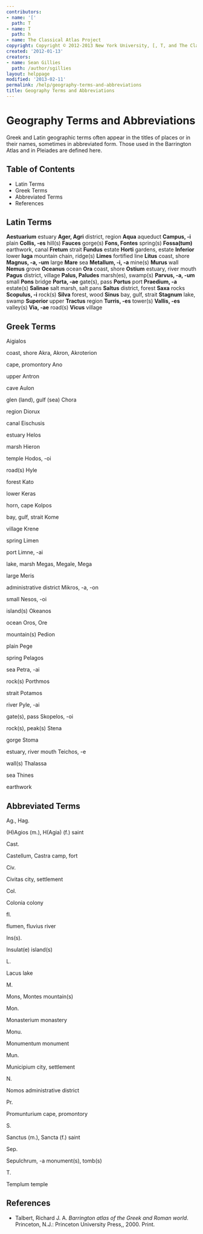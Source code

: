 ```yaml
---
contributors:
- name: '['
  path: T
- name: T
  path: h
- name: The Classical Atlas Project
copyright: Copyright © 2012-2013 New York University, [, T, and The Classical Atlas Project.
created: '2012-01-13'
creators:
- name: Sean Gillies
  path: /author/sgillies
layout: helppage
modified: '2013-02-11'
permalink: /help/geography-terms-and-abbreviations
title: Geography Terms and Abbreviations
---
```


#  Geography Terms and Abbreviations

Greek and Latin geographic terms often appear in the titles of places or in
their names, sometimes in abbreviated form. Those used in the Barrington Atlas
and in Pleiades are defined here.

## Table of Contents

* Latin Terms
* Greek Terms
* Abbreviated Terms
* References

## Latin Terms

**Aestuarium**
estuary
**Ager, Agri**
district, region
**Aqua**
aqueduct
**Campus, -i**
plain
**Collis, -es**
hill(s)
**Fauces**
gorge(s)
**Fons, Fontes**
spring(s)
**Fossa(tum)**
earthwork, canal
**Fretum**
strait
**Fundus**
estate
**Horti**
gardens, estate
**Inferior**
lower
**Iuga**
mountain chain, ridge(s)
**Limes**
fortified line
**Litus**
coast, shore
**Magnus, -a, -um**
large
**Mare**
sea
**Metallum, -i, -a**
mine(s)
**Murus**
wall
**Nemus**
grove
**Oceanus**
ocean
**Ora**
coast, shore
**Ostium**
estuary, river mouth
**Pagus**
district, village
**Palus, Paludes**
marsh(es), swamp(s)
**Parvus, -a, -um**
small
**Pons**
bridge
**Porta, -ae**
gate(s), pass
**Portus**
port
**Praedium, -a**
estate(s)
**Salinae**
salt marsh, salt pans
**Saltus**
district, forest
**Saxa**
rocks
**Scopulus, -i**
rock(s)
**Silva**
forest, wood
**Sinus**
bay, gulf, strait
**Stagnum**
lake, swamp
**Superior**
upper
**Tractus**
region
**Turris, -es**
tower(s)
**Vallis, -es**
valley(s)
**Via, -ae**
road(s)
**Vicus**
village

## Greek Terms

Aigialos

coast, shore
Akra, Akron, Akroterion

cape, promontory
Ano

upper
Antron

cave
Aulon

glen (land), gulf (sea)
Chora

region
Diorux

canal
Eischusis

estuary
Helos

marsh
Hieron

temple
Hodos, -oi

road(s)
Hyle

forest
Kato

lower
Keras

horn, cape
Kolpos

bay, gulf, strait
Kome

village
Krene

spring
Limen

port
Limne, -ai

lake, marsh
Megas, Megale, Mega

large
Meris

administrative district
Mikros, -a, -on

small
Nesos, -oi

island(s)
Okeanos

ocean
Oros, Ore

mountain(s)
Pedion

plain
Pege

spring
Pelagos

sea
Petra, -ai

rock(s)
Porthmos

strait
Potamos

river
Pyle, -ai

gate(s), pass
Skopelos, -oi

rock(s), peak(s)
Stena

gorge
Stoma

estuary, river mouth
Teichos, -e

wall(s)
Thalassa

sea
Thines

earthwork

## Abbreviated Terms

Ag., Hag.

(H)Agios (m.), H(Agia) (f.)
saint

Cast.

Castellum, Castra
camp, fort

Civ.

Civitas
city, settlement

Col.

Colonia
colony

fl.

flumen, fluvius
river

Ins(s).

Insulat(e)
island(s)

L.

Lacus
lake

M.

Mons, Montes
mountain(s)

Mon.

Monasterium
monastery

Monu.

Monumentum
monument

Mun.

Municipium
city, settlement

N.

Nomos
administrative district

Pr.

Promunturium
cape, promontory

S.

Sanctus (m.), Sancta (f.)
saint

Sep.

Sepulchrum, -a
monument(s), tomb(s)

T.

Templum
temple

## References

* Talbert, Richard J. A. _Barrington atlas of the Greek and Roman world_. Princeton, N.J.: Princeton University Press,, 2000. Print.
